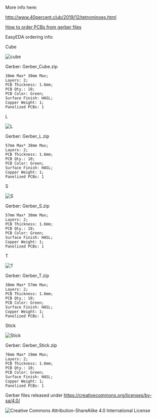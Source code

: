 More info here:

http://www.40percent.club/2019/12/tetrominoes.html

[How to order PCBs from gerber files](http://www.40percent.club/2017/03/ordering-pcb.html)

EasyEDA ordering info:

Cube

![cube](cube.png)

Gerber: Gerber_Cube.zip

    38mm Max* 38mm Max;
    Layers: 2;
    PCB Thickness: 1.6mm;
    PCB Qty.: 10;
    PCB Color: Green;
    Surface Finish: HASL;
    Copper Weight: 1;
    Panelized PCBs: 1

L

![L](L.png)

Gerber: Gerber_L.zip

    57mm Max* 38mm Max;
    Layers: 2;
    PCB Thickness: 1.6mm;
    PCB Qty.: 10;
    PCB Color: Green;
    Surface Finish: HASL;
    Copper Weight: 1;
    Panelized PCBs: 1

S

![S](S.png)

Gerber: Gerber_S.zip

    57mm Max* 38mm Max;
    Layers: 2;
    PCB Thickness: 1.6mm;
    PCB Qty.: 10;
    PCB Color: Green;
    Surface Finish: HASL;
    Copper Weight: 1;
    Panelized PCBs: 1

T

![T](T.png)

Gerber: Gerber_T.zip

    38mm Max* 57mm Max;
    Layers: 2;
    PCB Thickness: 1.6mm;
    PCB Qty.: 10;
    PCB Color: Green;
    Surface Finish: HASL;
    Copper Weight: 1;
    Panelized PCBs: 1

Stick

![Stick](stick.png)

Gerber: Gerber_Stick.zip

    76mm Max* 19mm Max;
    Layers: 2;
    PCB Thickness: 1.6mm;
    PCB Qty.: 10;
    PCB Color: Green;
    Surface Finish: HASL;
    Copper Weight: 1;
    Panelized PCBs: 1
	
	
Gerber files released under https://creativecommons.org/licenses/by-sa/4.0/

![Creative Commons Attribution-ShareAlike 4.0 International License](https://i.creativecommons.org/l/by-sa/4.0/88x31.png)